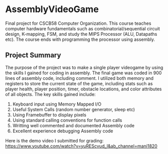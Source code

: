 # AssemblyVideoGame

Final project for CSCB58 Computer Organization. This course teaches computer hardware fundamentals such as combinatorial/sequential circuit design, 
K-mapping, FSM, and study the MIPS Processor (ALU, Datapaths etc). The course ends with programming the processor using assembly.

## Project Summary

The purpose of the project was to make a single player videogame by using the skills I gained for coding in assembly. The final game was coded in 900 lines of assembly code,
including comment. I utilized both memory and registers to store the current state of the game, including stats such as player health, 
player position, timer, obstacle locations, and color attributes of all objects. The key skills gained include:
1) Keyboard input using Memory Mapped I/O
2) Useful System Calls (random number generator, sleep etc)
3) Using Framebuffer to display pixels
4) Using standard calling conventions for function calls
5) Writting well commented and documented Assembly code
6) Excellent experience debugging Assembly code


Here is the demo video I submitted for grading:
https://www.youtube.com/watch?v=yuREScvud_I&ab_channel=mani1820
